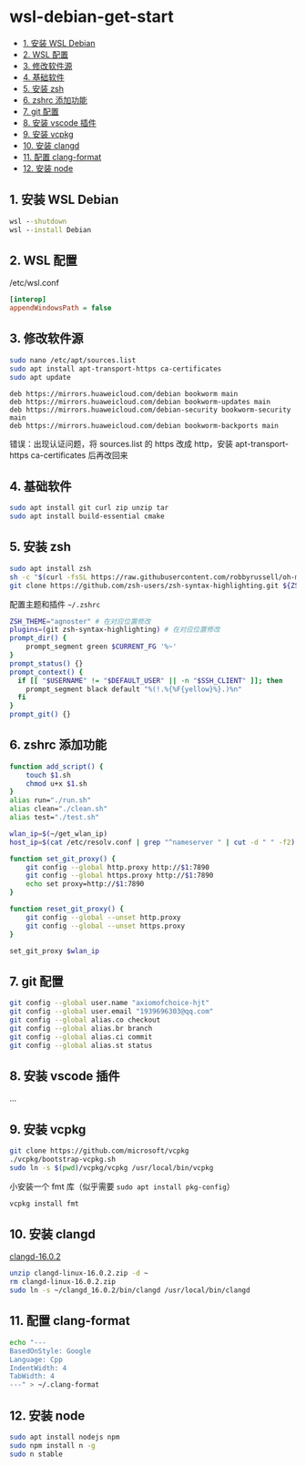 # wsl-debian-get-start

- [1. 安装 WSL Debian](#1-安装-wsl-debian)
- [2. WSL 配置](#2-wsl-配置)
- [3. 修改软件源](#3-修改软件源)
- [4. 基础软件](#4-基础软件)
- [5. 安装 zsh](#5-安装-zsh)
- [6. zshrc 添加功能](#6-zshrc-添加功能)
- [7. git 配置](#7-git-配置)
- [8. 安装 vscode 插件](#8-安装-vscode-插件)
- [9. 安装 vcpkg](#9-安装-vcpkg)
- [10. 安装 clangd](#10-安装-clangd)
- [11. 配置 clang-format](#11-配置-clang-format)
- [12. 安装 node](#12-安装-node)

## 1. 安装 WSL Debian

```bat
wsl --shutdown
wsl --install Debian
```

## 2. WSL 配置

/etc/wsl.conf

```ini
[interop]
appendWindowsPath = false
```

## 3. 修改软件源

```sh
sudo nano /etc/apt/sources.list
sudo apt install apt-transport-https ca-certificates
sudo apt update
```

```text
deb https://mirrors.huaweicloud.com/debian bookworm main
deb https://mirrors.huaweicloud.com/debian bookworm-updates main
deb https://mirrors.huaweicloud.com/debian-security bookworm-security main
deb https://mirrors.huaweicloud.com/debian bookworm-backports main
```

错误：出现认证问题，将 sources.list 的 https 改成 http，安装 apt-transport-https ca-certificates 后再改回来

## 4. 基础软件

```sh
sudo apt install git curl zip unzip tar
sudo apt install build-essential cmake
```

## 5. 安装 zsh

```sh
sudo apt install zsh
sh -c "$(curl -fsSL https://raw.githubusercontent.com/robbyrussell/oh-my-zsh/master/tools/install.sh)"
git clone https://github.com/zsh-users/zsh-syntax-highlighting.git ${ZSH_CUSTOM:-~/.oh-my-zsh}/plugins/zsh-syntax-highlighting
```

配置主题和插件 `~/.zshrc`

```sh
ZSH_THEME="agnoster" # 在对应位置修改
plugins=(git zsh-syntax-highlighting) # 在对应位置修改
prompt_dir() {
    prompt_segment green $CURRENT_FG '%~'
}
prompt_status() {}
prompt_context() {
  if [[ "$USERNAME" != "$DEFAULT_USER" || -n "$SSH_CLIENT" ]]; then
    prompt_segment black default "%(!.%{%F{yellow}%}.)%n"
  fi
}
prompt_git() {}
```

## 6. zshrc 添加功能

```sh
function add_script() {
    touch $1.sh
    chmod u+x $1.sh
}
alias run="./run.sh"
alias clean="./clean.sh"
alias test="./test.sh"

wlan_ip=$(~/get_wlan_ip)
host_ip=$(cat /etc/resolv.conf | grep "^nameserver " | cut -d " " -f2)

function set_git_proxy() {
    git config --global http.proxy http://$1:7890
    git config --global https.proxy http://$1:7890
    echo set proxy=http://$1:7890
}

function reset_git_proxy() {
    git config --global --unset http.proxy
    git config --global --unset https.proxy
}

set_git_proxy $wlan_ip
```

## 7. git 配置

```sh
git config --global user.name "axiomofchoice-hjt"
git config --global user.email "1939696303@qq.com"
git config --global alias.co checkout
git config --global alias.br branch
git config --global alias.ci commit
git config --global alias.st status
```

## 8. 安装 vscode 插件

...

## 9. 安装 vcpkg

```sh
git clone https://github.com/microsoft/vcpkg
./vcpkg/bootstrap-vcpkg.sh
sudo ln -s $(pwd)/vcpkg/vcpkg /usr/local/bin/vcpkg
```

小安装一个 fmt 库（似乎需要 `sudo apt install pkg-config`）

```sh
vcpkg install fmt
```

## 10. 安装 clangd

[clangd-16.0.2](https://github.com/clangd/clangd/releases/download/16.0.2/clangd-linux-16.0.2.zip)

```sh
unzip clangd-linux-16.0.2.zip -d ~
rm clangd-linux-16.0.2.zip
sudo ln -s ~/clangd_16.0.2/bin/clangd /usr/local/bin/clangd
```

## 11. 配置 clang-format

```sh
echo "---
BasedOnStyle: Google
Language: Cpp
IndentWidth: 4
TabWidth: 4
---" > ~/.clang-format
```

## 12. 安装 node

```sh
sudo apt install nodejs npm
sudo npm install n -g
sudo n stable
```
